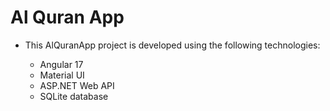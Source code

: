 # Al Quran App

- This AlQuranApp project is developed using the following technologies:

  - Angular 17
  - Material UI
  - ASP.NET Web API
  - SQLite database
